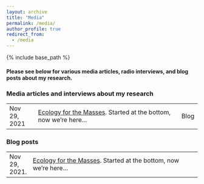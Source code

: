 ```yaml
---
layout: archive
title: "Media"
permalink: /media/
author_profile: true
redirect_from:
  - /media
---
```


{% include base_path %}
<h4>Please see below for various media articles, radio interviews, and blog posts about my research.</h4>

<h3>Media articles and interviews about my research</h3>
<table class="tg">
<tbody>
<tr>
<td width="15%">Nov 29, 2021</td>
<td width="75%"><a href="https://ecologyforthemasses.com/2021/11/24/started-at-the-bottom-now-were-here/" rel="noopener noreferrer">Ecology for the Masses</a>. Started at the bottom, now we’re here… </td>
<td width="10%">Blog</td>
</tr>
  

</tbody>
</table>


<h3>Blog posts</h3>
<table class="tg">
<tbody>
<tr>
<td width="5%">Nov 29, 2021.</td>
<td width="95%"><a href="https://ecologyforthemasses.com/2021/11/24/started-at-the-bottom-now-were-here/" rel="noopener noreferrer">Ecology for the Masses</a>. Started at the bottom, now we’re here… </td>
</tr>
</tbody>
</table>
